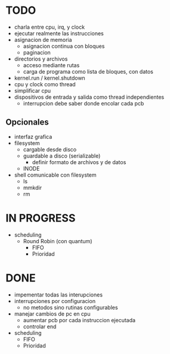 # TODO

- charla entre cpu, irq, y clock
- ejecutar realmente las instrucciones
- asignacion de memoria
    - asignacion continua con bloques
    - paginacion
- directorios y archivos
    - acceso mediante rutas
    - carga de programa como lista de bloques, con datos
- kernel.run / kernel.shutdown
- cpu y clock como thread
- simplificar cpu
- dispositivos de entrada y salida como thread independientes
    - interrupcion debe saber donde encolar cada pcb

## Opcionales

- interfaz grafica
- filesystem
    - cargable desde disco
    - guardable a disco (serializable)
        - definir formato de archivos y de datos
    - INODE
- shell comunicable con filesystem
    - ls
    - mmkdir
    - rm

# IN PROGRESS

- scheduling
    - Round Robin (con quantum)
        - FIFO
        - Prioridad

# DONE

- impementar todas las interupciones
- interrupciones por configuracion
    - no metodos sino rutinas configurables
- manejar cambios de pc en cpu
    - aumentar pcb por cada instruccion ejecutada
    - controlar end
- scheduling
    - FIFO
    - Prioridad
